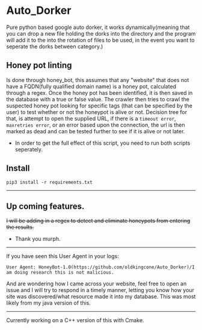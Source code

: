 # Auto_Dorker
Pure python based google auto dorker, it works dynamically(meaning that you can drop a new file holding the dorks into the directory and the program will add it to the into the rotation of files to be used, in the event you want to seperate the dorks between category.)

## Honey pot linting
Is done through honey_bot, this assumes that any "website" that does not have a FQDN(fully qualified domain name) is a honey pot, calculated through a regex. Once the honey pot has been identified, it is then saved in the database with a true or false value. The crawler then tries to crawl the suspected honey pot looking for specific tags (that can be specified by the user) to test whether or not the honeypot is alive or not. Decision tree for that, is attempt to open the supplied URL, if there is a `timeout error`, `maxretries error`, or an error based upon the connection, the url is then marked as dead and can be tested further to see if it is alive or not later.

- In order to get the full effect of this script, you need to run both scripts seperately.

## Install

`pip3 install -r requirements.txt`

---


## Up coming features.
~~I will be adding in a regex to detect and eliminate honeypots from entering the results.~~
  - Thank you murph.
  ---
  
  If you have seen this User Agent in your logs:
 
 `User Agent: HoneyBot-1.0(https://github.com/oldkingcone/Auto_Dorker)/I am doing research this is not malicious.` 
 
 And are wondering how I came across your website, feel free to open an issue and I will try to respond in a timely manner, letting you know how your site was discovered/what resource made it into my database. This was most likely from my java version of this.
  
---
Currently working on a C++ version of this with Cmake.
